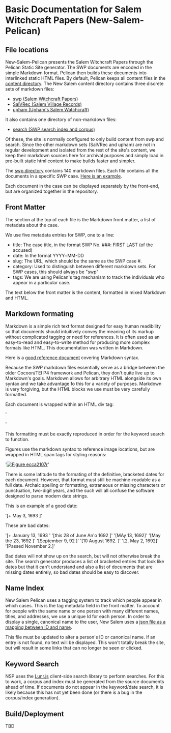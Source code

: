 # Basic Documentation for Salem Witchcraft Papers (New-Salem-Pelican)

## File locations

New-Salem-Pelican presents the Salem Witchcraft Papers through the Pelican Static Site generator. The SWP documents are encoded in the simple Markdown format. Pelican then builds these documents into interlinked static HTML files. By default, Pelican keeps all content files in the [content directory](https://github.com/scholarslab/new-salem-pelican/tree/master/content). The New Salem content directory contains three discrete sets of markdown files:

* [swp (Salem Witchcraft Papers)](https://github.com/scholarslab/new-salem-pelican/tree/master/content/swp)
* [SalVRec (Salem Village Records)](https://github.com/scholarslab/new-salem-pelican/tree/master/content/SalVRec)
* [upham (Upham's Salem Watchcraft)](https://github.com/scholarslab/new-salem-pelican/tree/master/content/upham)

It also contains one directory of non-markdown files:

* [search (SWP search index and corpus)](https://github.com/scholarslab/new-salem-pelican/tree/master/content/search)

Of these, the site is normally configured to only build content from swp and search. Since the other markdown sets (SalVRec and upham) are not in regular development and isolated from the rest of the site's content, we keep their markdown sources here for archival purposes and simply load in pre-built static html content to make builds faster and simpler.

The [swp directory](https://github.com/scholarslab/new-salem-pelican/tree/master/content/swp) contains 140 markdown files. Each file contains all the documents in a specific SWP case. [Here is an example](https://raw.githubusercontent.com/scholarslab/new-salem-pelican/master/content/swp/n6.md).

Each document in the case can be displayed separately by the front-end, but are organized together in the repository.

## Front Matter

The section at the top of each file is the Markdown front matter, a list of metadata about the case.

We use five metadata entries for SWP, one to a line:
* title: The case title, in the format SWP No. ###: FIRST LAST (of the accused)
* date: In the format YYYY=MM-DD
* slug: The URL, which should be the same as the SWP case #.
* category: Used to distinguish between different markdown sets. For SWP cases, this should always be "swp"
* tags: We are using Pelican's tag mechanism to track the individuals who appear in a particular case.

The text below the front matter is the content, formatted in mixed Markdown and HTML.

## Markdown formating

Markdown is a simple rich text format designed for easy human readibility so that documents should intuitively convey the meaning of its markup without complicated tagging or need for references. It is often used as an easy-to-read and easy-to-write method for producing more complex formats like HTML. This documentation was written in Markdown.

Here is a [good reference document](https://github.com/adam-p/markdown-here/wiki/Markdown-Cheatsheet) covering Markdown syntax.

Because the SWP markdown files essentially serve as a bridge between the older Cocoon/TEI P4 framework and Pelican, they don't quite live up to Markdown's goals. Markdown allows for arbitrary HTML alongside its own syntax and we take advantage fo this for a variety of purposes. Markdown is very forgiving, but the HTML blocks we use must be very carefully formatted.

Each document is wrapped within an HTML div tag:

'<div markdown class="doc" id="n6.1">'

This formatting must be exactly reproduced in order for the keyword search to function.

Figures use the markdown syntax to reference image locations, but are wrapped in HTML span tags for styling reasons:

'<span markdown class="figure">[![Figure ecca2107r](archives/ecca/thumb/ecca2107r.jpg)](archives/ecca/large/ecca2107r.jpg)</span>'

There is some latitude to the formating of the definitive, bracketed dates for each document. However, that format must still be machine-readable as a full date. Archaic spelling or formatting, extraneous or missing characters or punctuation, two-digit years, and the such will all confuse the software designed to parse modern date strings.

This is an example of a good date:

'[+ May 3, 1693 ]'

These are bad dates:

'[+ January 13, 1693 '
'[this 28 of June An'o 1692 ]'
'[MAy 13, 1692]'
'[May the 23, 1692 ]'
'[September 9, 92 ]'
'[10 August 1692. ]'
'[2. May 2, 1692]'
'[Passed November 2.]'

Bad dates will not show up on the search, but will not otherwise break the site. The search generator produces a list of bracketed entries that look like dates but that it can't understand and also a list of documents that are missing dates entirely, so bad dates should be easy to discover.

## Name Index

New Salem Pelican uses a tagging system to track which people appear in which cases. This is the tag metadata field in the front matter. To account for people with the same name or one person with many different names, titles, and addresses, we use a unique Id for each person. In order to display a single, canonical name to the user, New Salem uses a [json file as a mapping between ID and name](https://github.com/scholarslab/new-salem-pelican/blob/master/tags.json).

This file must be updated to alter a person's ID or canonical name. If an entry is not found, no text will be displayed. This won't totally break the site, but will result in some links that can no longer be seen or clicked.

## Keyword Search

NSP uses the [Lunr.js](https://github.com/olivernn/lunr.js) client-side search library to perform searches. For this to work, a corpus and index must be generated from the source documents ahead of time. If documents do not appear in the keyword/date search, it is likely because this has not yet been done (or there is a bug in the corpus/index generation).

## Build/Deployment

TBD